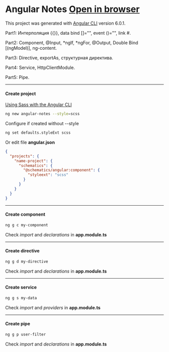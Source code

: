 # Angular Notes [Open in browser](https://hsplit.github.io/Angular-Notes/)
This project was generated with [Angular CLI](https://github.com/angular/angular-cli) version 6.0.1.

Part1: Интерполяция {{}}, data bind []="", event ()="", link #.

Part2: Component, @Input, *ngIf, *ngFor, @Output, Double Bind [(ngModel)], ng-content.

Part3: Directive, exportAs, структурная директива.

Part4: Service, HttpClientModule.

Part5: Pipe.
___
#### Create project
[Using Sass with the Angular CLI](https://scotch.io/tutorials/using-sass-with-the-angular-cli)
```bash
ng new angular-notes --style=scss
```
Configure if created without --style
```bash
ng set defaults.styleExt scss
```
Or edit file **angular.json**
```json
{
  "projects": {
    "name-project": {
      "schematics": {
        "@schematics/angular:component": {
          "styleext": "scss"
        }
      }
    }
  }
}
```
___
#### Create component
```bash
ng g c my-component
```
Check *import* and *declarations* in **app.module.ts**
___
#### Create directive
```bash
ng g d my-directive
```
Check *import* and *declarations* in **app.module.ts**
___
#### Create service
```bash
ng g s my-data
```
Check *import* and *providers* in **app.module.ts**
___
#### Create pipe
```bash
ng g p user-filter
```
Check *import* and *declarations* in **app.module.ts**
